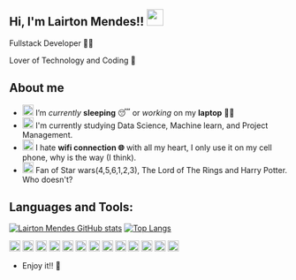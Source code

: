 ## Hi, I'm Lairton Mendes!! <img src=https://github.com/TheDudeThatCode/TheDudeThatCode/blob/master/Assets/Earth.gif width="30">
 
Fullstack Developer 👩‍💻
 
Lover of Technology and Coding 💓
 
## About me 
- <img alt="GIF" src="https://github.com/TheDudeThatCode/TheDudeThatCode/blob/master/Assets/wave.gif" width="20px" /> I’m *currently* **sleeping** 😴 or *working* on my **laptop** 👨‍💻
- <img alt="GIF" src="https://github.com/TheDudeThatCode/TheDudeThatCode/blob/master/Assets/happy.gif" width="20vw" /> I'm currently studying Data Science, Machine learn, and Project Management.
- <img alt="GIF" src="https://github.com/TheDudeThatCode/TheDudeThatCode/blob/master/Assets/hmm.gif" width="20vw" /> I hate **wifi connection 🌐** with all my heart, I only use it on my cell phone, why is the way (I think).
- <img alt="GIF" src="https://github.com/TheDudeThatCode/TheDudeThatCode/blob/master/Assets/gandalf_parrot.gif" width="20vw" /> Fan of Star wars(4,5,6,1,2,3), The Lord of The Rings and Harry Potter. Who doesn't?


## Languages and Tools:
[![Lairton Mendes GitHub stats](https://github-readme-stats.vercel.app/api?username=lairtonmendes)](https://github.com/lairton/github-readme-stats)
[![Top Langs](https://github-readme-stats.vercel.app/api/top-langs/?username=lairtonmendes&hide=javascript,html&layout=compact)](https://github.com/lairton/github-readme-stats)

<code><img height="20" src="https://img.shields.io/badge/Ruby-CC342D?style=for-the-badge&logo=ruby&logoColor=white"></code>
<code><img height="20" src="https://img.shields.io/badge/Ruby_on_Rails-CC0000?style=for-the-badge&logo=ruby-on-rails&logoColor=white"></code>
<code><img height="20" src="https://img.shields.io/badge/Bootstrap-563D7C?style=for-the-badge&logo=bootstrap&logoColor=white"></code>
<code><img height="20" src="https://img.shields.io/badge/jQuery-0769AD?style=for-the-badge&logo=jquery&logoColor=white"></code>
<code><img height="20" src="https://img.shields.io/badge/PostgreSQL-316192?style=for-the-badge&logo=postgresql&logoColor=white"></code>
<code><img height="20" src="https://img.shields.io/badge/MongoDB-4EA94B?style=for-the-badge&logo=mongodb&logoColor=white"></code>
<code><img height="20" src="https://img.shields.io/badge/R-276DC3?style=for-the-badge&logo=r&logoColor=white"></code>
<code><img height="20" src="https://img.shields.io/badge/Git-F05032?style=for-the-badge&logo=git&logoColor=white"></code>
<code><img height="20" src="https://img.shields.io/badge/GitHub-100000?style=for-the-badge&logo=github&logoColor=white"></code>
<code><img height="20" src="https://img.shields.io/badge/GitLab-330F63?style=for-the-badge&logo=gitlab&logoColor=white"></code>
<code><img height="20" src="https://img.shields.io/badge/microsoft%20azure-0089D6?style=for-the-badge&logo=microsoft-azure&logoColor=white"></code>
<code><img height="20" src="https://img.shields.io/badge/Digital_Ocean-0080FF?style=for-the-badge&logo=DigitalOcean&logoColor=white"></code>
<code><img height="20" src="https://img.shields.io/badge/Amazon_AWS-232F3E?style=for-the-badge&logo=amazon-aws&logoColor=white"></code>

- Enjoy it!! 🤖

